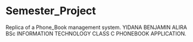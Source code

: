 # Semester_Project
Replica of a Phone_Book management system. 
YIDANA BENJAMIN ALIRA
BSc INFORMATION TECHNOLOGY
CLASS C
PHONEBOOK APPLICATION.

